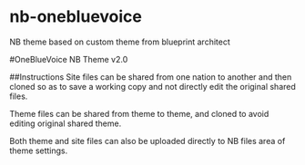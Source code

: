 # nb-onebluevoice
NB theme based on custom theme from blueprint architect

#OneBlueVoice NB Theme v2.0

##Instructions
Site files can be shared from one nation to another and then cloned so as to save a working copy and not directly edit the original shared files.

Theme files can be shared from theme to theme, and cloned to avoid editing original shared theme.

Both theme and site files can also be uploaded directly to NB files area of theme settings.
